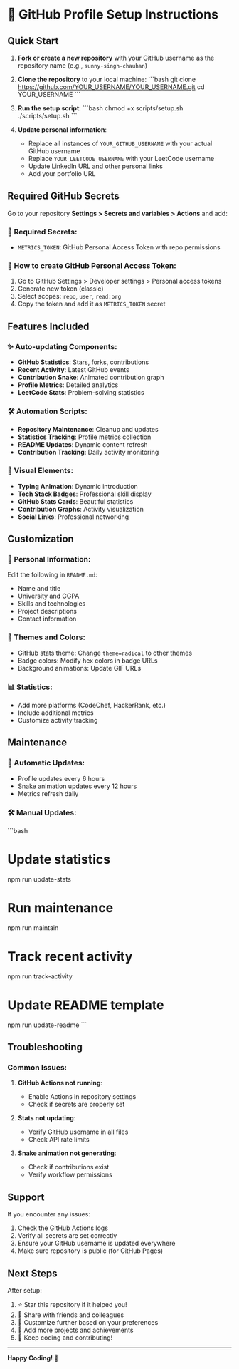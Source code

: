 # 🚀 GitHub Profile Setup Instructions

## Quick Start

1. **Fork or create a new repository** with your GitHub username as the repository name (e.g., `sunny-singh-chauhan`)

2. **Clone the repository** to your local machine:
   \`\`\`bash
   git clone https://github.com/YOUR_USERNAME/YOUR_USERNAME.git
   cd YOUR_USERNAME
   \`\`\`

3. **Run the setup script**:
   \`\`\`bash
   chmod +x scripts/setup.sh
   ./scripts/setup.sh
   \`\`\`

4. **Update personal information**:
   - Replace all instances of `YOUR_GITHUB_USERNAME` with your actual GitHub username
   - Replace `YOUR_LEETCODE_USERNAME` with your LeetCode username
   - Update LinkedIn URL and other personal links
   - Add your portfolio URL

## Required GitHub Secrets

Go to your repository **Settings > Secrets and variables > Actions** and add:

### 🔑 Required Secrets:
- `METRICS_TOKEN`: GitHub Personal Access Token with repo permissions

### 📝 How to create GitHub Personal Access Token:
1. Go to GitHub Settings > Developer settings > Personal access tokens
2. Generate new token (classic)
3. Select scopes: `repo`, `user`, `read:org`
4. Copy the token and add it as `METRICS_TOKEN` secret

## Features Included

### ✨ Auto-updating Components:
- **GitHub Statistics**: Stars, forks, contributions
- **Recent Activity**: Latest GitHub events
- **Contribution Snake**: Animated contribution graph
- **Profile Metrics**: Detailed analytics
- **LeetCode Stats**: Problem-solving statistics

### 🛠️ Automation Scripts:
- **Repository Maintenance**: Cleanup and updates
- **Statistics Tracking**: Profile metrics collection
- **README Updates**: Dynamic content refresh
- **Contribution Tracking**: Daily activity monitoring

### 🎨 Visual Elements:
- **Typing Animation**: Dynamic introduction
- **Tech Stack Badges**: Professional skill display
- **GitHub Stats Cards**: Beautiful statistics
- **Contribution Graphs**: Activity visualization
- **Social Links**: Professional networking

## Customization

### 🎯 Personal Information:
Edit the following in `README.md`:
- Name and title
- University and CGPA
- Skills and technologies
- Project descriptions
- Contact information

### 🎨 Themes and Colors:
- GitHub stats theme: Change `theme=radical` to other themes
- Badge colors: Modify hex colors in badge URLs
- Background animations: Update GIF URLs

### 📊 Statistics:
- Add more platforms (CodeChef, HackerRank, etc.)
- Include additional metrics
- Customize activity tracking

## Maintenance

### 🔄 Automatic Updates:
- Profile updates every 6 hours
- Snake animation updates every 12 hours
- Metrics refresh daily

### 🛠️ Manual Updates:
\`\`\`bash
# Update statistics
npm run update-stats

# Run maintenance
npm run maintain

# Track recent activity
npm run track-activity

# Update README template
npm run update-readme
\`\`\`

## Troubleshooting

### Common Issues:

1. **GitHub Actions not running**:
   - Enable Actions in repository settings
   - Check if secrets are properly set

2. **Stats not updating**:
   - Verify GitHub username in all files
   - Check API rate limits

3. **Snake animation not generating**:
   - Check if contributions exist
   - Verify workflow permissions

## Support

If you encounter any issues:
1. Check the GitHub Actions logs
2. Verify all secrets are set correctly
3. Ensure your GitHub username is updated everywhere
4. Make sure repository is public (for GitHub Pages)

## Next Steps

After setup:
1. ⭐ Star this repository if it helped you!
2. 🔄 Share with friends and colleagues
3. 🎨 Customize further based on your preferences
4. 📝 Add more projects and achievements
5. 🚀 Keep coding and contributing!

---

**Happy Coding! 🚀**
